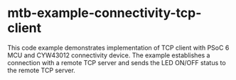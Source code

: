 # mtb-example-connectivity-tcp-client
This code example demonstrates implementation of TCP client with PSoC 6 MCU and CYW43012 connectivity device. The example establishes a connection with a remote TCP server and sends the LED ON/OFF status to the remote TCP server.
